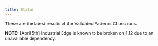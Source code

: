 ```yaml
---
title: Status
---
```


These are the latest results of the Validated Patterns CI test runs.

<p class='ci-status'><b>NOTE:</b> [April 5th] Industrial Edge is known to be broken on 4.12 due to an unavailable dependency.</p>

  <script type="text/javascript" src="/js/dashboard.js"></script>

  <div class='ci-results'>
    <p id="ci-dataset"> </p>
    <script>
      obtainBadges({ 'target':'ci-dataset' });
    </script>
  </div>
